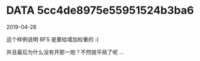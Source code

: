 DATA 5cc4de8975e55951524b3ba6
==============================

2019-04-28

这个样例说明 BFS 是要给墙加权重的 :(

并且最后为什么没有开那一炮？不然就平局了呢 ...